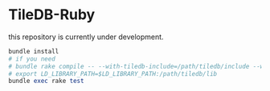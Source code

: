 # TileDB-Ruby

this repository is currently under development.

```ruby
bundle install
# if you need
# bundle rake compile -- --with-tiledb-include=/path/tiledb/include --with-tiledb-lib=/path/tiledb/lib
# export LD_LIBRARY_PATH=$LD_LIBRARY_PATH:/path/tiledb/lib
bundle exec rake test
```
